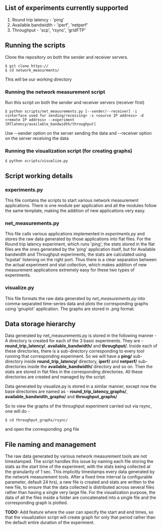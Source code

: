 ## List of experiments currently supported
1. Round trip latency - 'ping'
2. Available bandwidth - 'iperf', 'netperf'
3. Throughput - 'scp', 'rsync', 'gridFTP'

## Running the scripts
Clone the repository on both the sender and receiver servers. 
```shell
$ git clone https://
$ cd network_measurments/
```
This will be our working directory

### Running the network measurement script
Run this script on both the sender and receiver servers (receiver first)

```shell
$ python scripts/net_measurements.py [--sender/--receiver] -i <interface used for sending/receiving> -s <source IP address> -d <remote IP address> --experiment [RTlatency/available_bandwidth/throughput]
```

Use --sender option on the server sending the data and --receiver option on the server receiving the data

### Running the visualization script (for creating graphs)
```shell
$ python scripts/visualize.py
```

## Script working details

### experiments.py
This file contains the scripts to start various network measurement applications. There is one module per application and all the modules follow the same template, making the addition of new applications very easy.

### net_measurements.py
This file calls various applications implemented in *experiments.py* and stores the raw data generated by those applications into flat files. For the Round trip latency experiment, which runs 'ping', the stats stored in the flat files are the ones generated by the 'ping' application itself, but for Available bandwidth and Throughput experiments, the stats are calculated using 'tcpstat' listening on the right port. Thus there is a clear separation between the actual experiment and stat collection, which makes addition of new measurement applications extremely easy for these two types of experiments.

### visualize.py
This file formats the raw data generated by *net_measurements.py* into comma-separated time-series data and plots the corresponding graphs using 'gnuplot' application. The graphs are stored in .png format.

## Data storage hierarchy
Data generated by net_measurements.py is stored in the following manner -
A directory is created for each of the 3 basic experiments. They are - **round_trip_latency/**, **available_bandwidth/** and **throughput/**. Inside each of these directories, there is a sub-directory corresponding to every tool running that corresponding experiment. So we will have a **ping/** sub-directory inside **round_trip_latency/** directory, **iperf/** and **netperf/** sub-directories inside the **available_bandwidth/** directory and so on. Then the stats are stored in flat files in the corresponding directories. All these directories are created and managed by the script.

Data generated by visualize.py is stored in a similar manner, except now the base directories are named as - **round_trip_latency_graphs/**, **available_bandwidth_graphs/** and **throughput_graphs/**

So to view the graphs of the throughput experiment carried out via rsync, one will do -
```shell
$ cd throughput_graphs/rsync/
```
and open the corresponding .png file

## File naming and management
The raw data generated by various network measurement tools are not timestamped. The script handles this issue by naming each file storing the stats as the start time of the experiment, with the stats being collected at the granularity of 1 sec. This implicitly timestamps every data generated by the network measurement tools. After a fixed time interval (a configurable parameter, default 24 hrs), a new file is created and stats are written to the new file, to ensure that the data collected is distributed across several files rather than having a single very large file. For the visualization purpose, the data of all the files inside a folder are concatenated into a single file and the corresponding graph is plotted.

**TODO:** Add feature where the user can specify the start and end times, so that the visualization script will create graph for only that period rather than the default entire duration of the experiment.



